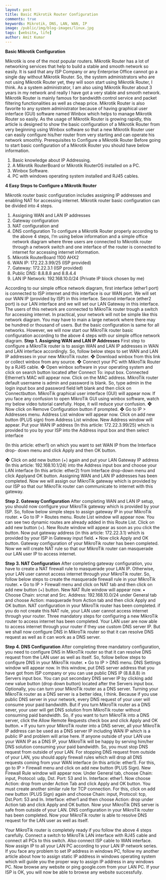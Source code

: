 ```yaml
---
layout: post
title: Basic Mikrotik Router Configuration
comments: true
keywords: Mikrotik, DNS, LAN, WAN, IP
image: /public/img/blog-images/linux.jpg
tags: [website, life]
author: Amit Kumar
---
```


**Basic Mikrotik Configuration**

Mikrotik is one of the most popular routers. Mikrotik Router has a lot of networking
services that help to build a stable and smooth network so easily. It is said that any ISP
Company or any Enterprise Office cannot go a single day without Mikrotik Router. So,
the system administrators who are not using Mikrotik Router yet, they will soon start
using Mikrotik Router, I think. As a system administrator, I am also using Mikrotik
Router about 3 years in my network and really I have got a very stable and smooth
network. Mikrotik Router is mainly famous for bandwidth control service and packet
filtering functionalities as well as cheap price. Mikrotik Router is also favorite to any
system administrator because of having graphical user interface (GUI) software
named Winbox which helps to manage Mikrotik Router so easily. As the usage of
Mikrotik Router is growing rapidly, this article is designed to show the basic
configuration of a Mikrotik Router from very beginning using Winbox software so that
a new Mikrotik Router user can easily configure his/her router from very starting and
can operate his network smoothly.
Prerequisites to Configure a Mikrotik Router
Before going to start basic configuration of a Mikrotik Router you should have below
information.
1. Basic knowledge about IP Addressing.
2. A Mikrotik RouterBoard or Mikrotik RouterOS installed on a PC.
3. Winbox Software.
4. PC with windows operating system installed and RJ45 cables.

**4 Easy Steps to Configure a Mikrotik Router**

Mikrotik router basic configuration includes assigning IP addresses and enabling NAT
for accessing internet. Mikrotik router basic configuration can be divided into 4 steps.
1. Assigning WAN and LAN IP addresses
2. Gateway configuration
3. NAT configuration and
4. DNS configuration
To configure a Mikrotik Router properly according to the above 4 steps, I’m using
below information and a simple office network diagram where three users are
connected to Mikrotik router through a network switch and one interface of the router
is connected to internet for accessing internet information.
1. Mikrotik RouterBoard 1100 AHX2
2. WAN IP: 172.22.3.99/25 (ISP provided)
3. Gateway: 172.22.3.1 (ISP provided)
4. Public DNS: 8.8.8.8 and 8.8.4.4
5. LAN IP Network: 192.168.10.0/24 (Private IP block chosen by me)


According to our simple office network diagram, first interface (ether1 port) is
connected to ISP internet and this interface is our WAN port. We will set our WAN
IP (provided by ISP) in this interface. Second interface (ether2 port) is our LAN
interface and we will set our LAN Gateway in this interface. The users of this network
are connected to MikroTik router trough a switch for accessing internet. In practical,
your network will not be simple like this network diagram. You may have to main a
large network where there may be hundred or thousand of users. But the basic
configuration is same for all networks. However, we will now start our MikroTik
router basic configuration according to the above 4 steps with our simple office
network diagram.
**Step 1. Assigning WAN and LAN IP Addresses**
First step to configure a MikroTik router is to assign WAN and LAN IP addresses in
WAN and LAN interface accordingly. So, follow below steps to set WAN and LAN IP
addresses in your new MikroTik router.
❖ Download winbox from this link or collect winbox from any source.
❖ Connect your PC with MikroTik Router by a RJ45 cable.
❖ Open winbox software in your operating system and click on search button located
after Connect To: input box. Connected Ethernet’s MAC will appear now. Click on
the MAC address. MikroTik router default username is admin and password is
blank. So, type admin in the login input box and password field left blank and
then click on Connectbutton. MikroTik graphical user interface (GUI) will appear
now. If you face any confusion to open MikroTik GUI using winbox software,
watch my below video tutorial carefully. Hope, it will reduce your confusion.
❖ Now click on Remove Configuration button if prompted.
❖ Go to IP > Addresses menu. Address List window will appear now. Click on add
new button (PLUS sign) from Address List window. New Address window will
appear. Put your WAN IP address (In this article: 172.22.3.99/25) which is
provided to you by your ISP into the Address input box and then select interface

(In this article: ether1) on which you want to set WAN IP from the Interface drop-
down menu and click Apply and then OK button.

❖ Click on add new button (+) again and put your LAN Gateway IP address (In this
article: 192.168.10.1/24) into the Address input box and choose your LAN
interface (In this article: ether2) from Interface drop-down menu and
click Applyand OK button.
Assigning WAN and LAN IP addresses has been completed. Now we will assign our
MikroTik gateway which is provided by our ISP so that our MikroTik router can
communicate to internet with this gateway.

**Step 2. Gateway Configuration**
After completing WAN and LAN IP setup, you should now configure your MikroTik
gateway which is provided by your ISP. So, follow below simple steps to assign gateway
IP in your MikroTik router.
▪ Go to IP > Routes menu. Route List window will appear now. You can see two
dynamic routes are already added in this Route List. Click on add new button (+).
New Route window will appear as soon as you click the button. Now put gateway
address (in this article: 172.22.3.1) which is provided by your ISP in Gateway input
field.
▪ Now click Apply and OK button.
Gateway configuration of your MikroTik router has been completed. Now we will
create NAT rule so that our MikroTik router can masquerade our LAN user IP to access
internet.

**Step 3. NAT Configuration**
After completing gateway configuration, you have to create a NAT firewall rule to
masquerade your LAN IP. Otherwise, your LAN user cannot access internet through
your MikroTik router. So, follow below steps to create the masquerade firewall rule in
your MikroTik router.
▪ Go to IP > Firewall menu and click on NAT tab and then click on add new
button (+) button. New NAT Rule window will appear now.
▪ Choose Chain: srcnat and Src. Address: 192.168.10.0/24 under General tab and
choose Action: masquerade from Action tab and then click Apply and OK button.
NAT configuration in your MikroTik router has been completed. if you do not create
this NAT rule, your LAN user cannot access internet through your router.
Three mandatory steps for configuring a new MikroTik router to access internet has
been completed. Your LAN user are now able to access internet through your router if
they use custom DNS server IP. But we shall now configure DNS in MikroTik router
so that it can resolve DNS request as well as it can work as a DNS server.

**Step 4. DNS Configuration**
After completing three mandatory configuration, you need to configure DNS in
MikroTik router so that it can resolve DNS request from the LAN user as well as itself.
So, follow bellow steps to configure DNS in your MikroTik router.
▪ Go to IP > DNS menu. DNS Settings window will appear now. In this window, put
DNS server address that you have got from ISP company or you can use public
DNS IP (8.8.8.8) in Servers input box. You can put secondary DNS server IP by
clicking add new value button (drop down button) located after the Servers input
box. Optionally, you can turn your MikroTik router as a DNS server. Turning your
MikroTik router as a DNS server is a better idea, I think. Because if you use public
DNS server in your network, every DNS request of your user will consume your
paid bandwidth. But if you turn MikroTik router as a DNS sever, your user will
get DNS solution from MikroTik router without consuming paid bandwidth. So,
if you want to turn MikroTik into a DNS server, click the Allow Remote
Requests check box and click Apply and OK button.
▪ If you turn your MikroTik router into a DNS server, all your MikroTik IP address
can be used as a DNS server IP including WAN IP which is a public IP and problem
will arise here. If anyone outside of your LAN use your WAN IP as a DNS IP, your
MikroTik will be happy by serving him/her DNS solution consuming your paid
bandwidth. So, you must stop DNS request from outside of your LAN. For
stopping DNS request from outside of your LAN, you should apply firewall rules
which will drop all DNS requests coming from your WAN interface (in this article:
ether1). For this, go to IP > Firewall menu and click on add new button (PLUS
Sign). New Firewall Rule window will appear now. Under General tab,
choose Chain: input, Protocol: udp, Dst. Port: 53 and In. Interface: ether1. Now
choose Action: drop from under Action Tab and click Apply and OK button. You
must create another similar rule for TCP connection. For this, click on add new
button (PLUS Sign) again and choose Chain: input, Protocol: tcp, Dst.Port:
53 and In. Interface: ether1 and then choose Action: drop under Action tab and
click Apply and OK button. Now your MikroTik DNS server is safe from outside
of your LAN.
DNS configuration in your MikroTik router has been completed. Now your MikroTik
router is able to resolve DNS request for the LAN user as well as itself.

Your MikroTik router is completely ready if you follow the above 4 steps carefully.
Connect a switch to MikroTik LAN interface with RJ45 cable and connect all PCs to
this switch. Also connect ISP cable to WAN interface. Now assign IP to all your LAN
PC according to your LAN IP network series. If you face any problem to set IP address
in windows PC, follow my another article about how to assign static IP address in
windows operating system which will guide you the proper way to assign IP address in
any windows PC. Now browse any website or ping google.com from your LAN PC. If
your ISP is OK, you will now be able to browse any website successfully.